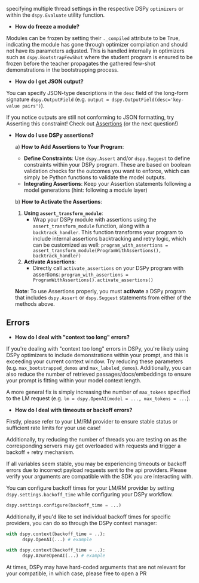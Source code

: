  specifying multiple thread settings in the respective DSPy `optimizers` or within the `dspy.Evaluate` utility function.

- **How do freeze a module?**

Modules can be frozen by setting their `._compiled` attribute to be True, indicating the module has gone through optimizer compilation and should not have its parameters adjusted. This is handled internally in optimizers such as `dspy.BootstrapFewShot` where the student program is ensured to be frozen before the teacher propagates the gathered few-shot demonstrations in the bootstrapping process. 

- **How do I get JSON output?**

You can specify JSON-type descriptions in the `desc` field of the long-form signature `dspy.OutputField` (e.g. `output = dspy.OutputField(desc='key-value pairs')`).

If you notice outputs are still not conforming to JSON formatting, try Asserting this constraint! Check out [Assertions](https://dspy-docs.vercel.app/docs/building-blocks/assertions) (or the next question!)

- **How do I use DSPy assertions?**

    a) **How to Add Assertions to Your Program**:
    - **Define Constraints**: Use `dspy.Assert` and/or `dspy.Suggest` to define constraints within your DSPy program. These are based on boolean validation checks for the outcomes you want to enforce, which can simply be Python functions to validate the model outputs.
    - **Integrating Assertions**: Keep your Assertion statements following a model generations (hint: following a module layer)

    b) **How to Activate the Assertions**:
    1. **Using `assert_transform_module`**:
        - Wrap your DSPy module with assertions using the `assert_transform_module` function, along with a `backtrack_handler`. This function transforms your program to include internal assertions backtracking and retry logic, which can be customized as well:
        `program_with_assertions = assert_transform_module(ProgramWithAssertions(), backtrack_handler)`
    2. **Activate Assertions**:
        - Directly call `activate_assertions` on your DSPy program with assertions: `program_with_assertions = ProgramWithAssertions().activate_assertions()`

    **Note**: To use Assertions properly, you must **activate** a DSPy program that includes `dspy.Assert` or `dspy.Suggest` statements from either of the methods above. 

## Errors

- **How do I deal with "context too long" errors?**

If you're dealing with "context too long" errors in DSPy, you're likely using DSPy optimizers to include demonstrations within your prompt, and this is exceeding your current context window. Try reducing these parameters (e.g. `max_bootstrapped_demos` and `max_labeled_demos`). Additionally, you can also reduce the number of retrieved passages/docs/embeddings to ensure your prompt is fitting within your model context length.

A more general fix is simply increasing the number of `max_tokens` specified to the LM request (e.g. `lm = dspy.OpenAI(model = ..., max_tokens = ...`).

- **How do I deal with timeouts or backoff errors?**

Firstly, please refer to your LM/RM provider to ensure stable status or sufficient rate limits for your use case!

Additionally, try reducing the number of threads you are testing on as the corresponding servers may get overloaded with requests and trigger a backoff + retry mechanism.

If all variables seem stable, you may be experiencing timeouts or backoff errors due to incorrect payload requests sent to the api providers. Please verify your arguments are compatible with the SDK you are interacting with. 

You can configure backoff times for your LM/RM provider by setting `dspy.settings.backoff_time` while configuring your DSPy workflow. 

```python
dspy.settings.configure(backoff_time = ...)
```

Additionally, if you'd like to set individual backoff times for specific providers, you can do so through the DSPy context manager: 

```python
with dspy.context(backoff_time = ..):
      dspy.OpenAI(...) # example

with dspy.context(backoff_time = ..):
      dspy.AzureOpenAI(...) # example
```

At times, DSPy may have hard-coded arguments that are not relevant for your compatible, in which case, please free to open a PR